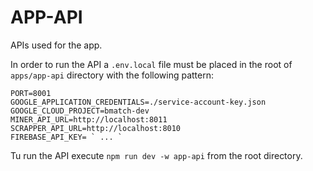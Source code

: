 # APP-API

APIs used for the app.

In order to run the API a `.env.local` file must be placed in the root of `apps/app-api` directory with the following pattern:

```
PORT=8001
GOOGLE_APPLICATION_CREDENTIALS=./service-account-key.json
GOOGLE_CLOUD_PROJECT=bmatch-dev
MINER_API_URL=http://localhost:8011
SCRAPPER_API_URL=http://localhost:8010
FIREBASE_API_KEY= ` ... `
```

Tu run the API execute `npm run dev -w app-api` from the root directory.
